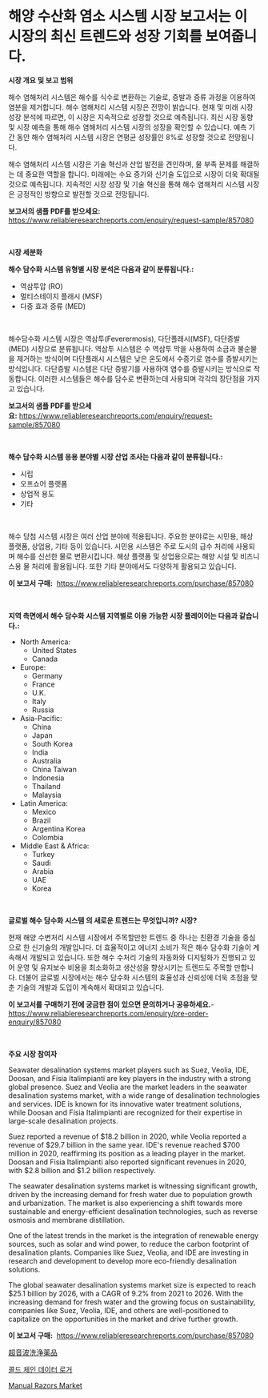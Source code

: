 <p><h1>해양 수산화 염소 시스템 시장 보고서는 이 시장의 최신 트렌드와 성장 기회를 보여줍니다.</h1></p><p><strong>시장 개요 및 보고 범위</strong></p>
<p><p>해수 염해처리 시스템은 해수를 식수로 변환하는 기술로, 증발과 증류 과정을 이용하여 염분을 제거합니다. 해수 염해처리 시스템 시장은 전망이 밝습니다. 현재 및 미래 시장 성장 분석에 따르면, 이 시장은 지속적으로 성장할 것으로 예측됩니다. 최신 시장 동향 및 시장 예측을 통해 해수 염해처리 시스템 시장의 성장을 확인할 수 있습니다. 예측 기간 동안 해수 염해처리 시스템 시장은 연평균 성장률인 8%로 성장할 것으로 전망됩니다.</p><p>해수 염해처리 시스템 시장은 기술 혁신과 산업 발전을 견인하며, 물 부족 문제를 해결하는 데 중요한 역할을 합니다. 미래에는 수요 증가와 신기술 도입으로 시장이 더욱 확대될 것으로 예측됩니다. 지속적인 시장 성장 및 기술 혁신을 통해 해수 염해처리 시스템 시장은 긍정적인 방향으로 발전할 것으로 전망됩니다.</p></p>
<p><strong>보고서의 샘플 PDF를 받으세요:</strong> <a href="https://www.reliableresearchreports.com/enquiry/request-sample/857080">https://www.reliableresearchreports.com/enquiry/request-sample/857080</a></p>
<p>&nbsp;</p>
<p><strong>시장 세분화</strong></p>
<p><strong>해수 담수화 시스템 유형별 시장 분석은 다음과 같이 분류됩니다.:</strong></p>
<p><ul><li>역삼투압 (RO)</li><li>멀티스테이지 플래시 (MSF)</li><li>다중 효과 증류 (MED)</li></ul></p>
<p>&nbsp;</p>
<p><p>해수담수화 시스템 시장은 역삼투(Feverermosis), 다단플래시(MSF), 다단증발(MED) 시장으로 분류됩니다. 역삼투 시스템은 수 역삼투 막을 사용하여 소금과 불순물을 제거하는 방식이며 다단플래시 시스템은 낮은 온도에서 수증기로 염수를 증발시키는 방식입니다. 다단증발 시스템은 다단 증발기를 사용하여 염수를 증발시키는 방식으로 작동합니다. 이러한 시스템들은 해수를 담수로 변환하는데 사용되며 각각의 장단점을 가지고 있습니다.</p></p>
<p><strong>보고서의 샘플 PDF를 받으세요:</strong>&nbsp;<a href="https://www.reliableresearchreports.com/enquiry/request-sample/857080">https://www.reliableresearchreports.com/enquiry/request-sample/857080</a></p>
<p>&nbsp;</p>
<p><strong> 해수 담수화 시스템 응용 분야별 시장 산업 조사는 다음과 같이 분류됩니다.:</strong></p>
<p><ul><li>시립</li><li>오프쇼어 플랫폼</li><li>상업적 용도</li><li>기타</li></ul></p>
<p>&nbsp;</p>
<p><p>해수 당첨 시스템 시장은 여러 산업 분야에 적용됩니다. 주요한 분야로는 시민용, 해상 플랫폼, 상업용, 기타 등이 있습니다. 시민용 시스템은 주로 도시의 급수 처리에 사용되며 해수를 신선한 물로 변환시킵니다. 해상 플랫폼 및 상업용으로는 해양 시설 및 비즈니스용 물 처리에 활용됩니다. 또한 기타 분야에서도 다양하게 활용되고 있습니다.</p></p>
<p><strong>이 보고서 구매:</strong>&nbsp; <a href="https://www.reliableresearchreports.com/purchase/857080">https://www.reliableresearchreports.com/purchase/857080</a></p>
<p>&nbsp;</p>
<p><strong>지역 측면에서 해수 담수화 시스템 지역별로 이용 가능한 시장 플레이어는 다음과 같습니다.:</strong></p>
<p><ul>
    <li>
        North America:
        <ul>
            <li>United States</li>
            <li>Canada</li>
        </ul>
    </li>
    <li>
        Europe:
        <ul>
            <li>Germany</li>
            <li>France</li>
            <li>U.K.</li>
            <li>Italy</li>
            <li>Russia</li>
        </ul>
    </li>
    <li>
        Asia-Pacific:
        <ul>
            <li>China</li>
            <li>Japan</li>
            <li>South Korea</li>
            <li>India</li>
            <li>Australia</li>
            <li>China Taiwan</li>
            <li>Indonesia</li>
            <li>Thailand</li>
            <li>Malaysia</li>
        </ul>
    </li>
    <li>
        Latin America:
        <ul>
            <li>Mexico</li>
            <li>Brazil</li>
            <li>Argentina Korea</li>
            <li>Colombia</li>
        </ul>
    </li>
    <li>
        Middle East & Africa:
        <ul>
            <li>Turkey</li>
            <li>Saudi</li>
            <li>Arabia</li>
            <li>UAE</li>
            <li>Korea</li>
        </ul>
    </li>
    </ul></p>
<p>&nbsp;</p>
<p><strong>글로벌 해수 담수화 시스템 의 새로운 트렌드는 무엇입니까? 시장?</strong></p>
<p><p>현재 해양 수변처리 시스템 시장에서 주목할만한 트렌드 중 하나는 친환경 기술을 중심으로 한 신기술의 개발입니다. 더 효율적이고 에너지 소비가 적은 해수 담수화 기술이 계속해서 개발되고 있습니다. 또한 해수 수처리 기술의 자동화와 디지털화가 진행되고 있어 운영 및 유지보수 비용을 최소화하고 생산성을 향상시키는 트렌드도 주목할 만합니다. 더불어 글로벌 시장에서는 해수 담수화 시스템의 효율성과 신뢰성에 더욱 초점을 맞춘 기술의 개발과 도입이 계속해서 확대되고 있습니다.</p></p>
<p><strong>이 보고서를 구매하기 전에 궁금한 점이 있으면 문의하거나 공유하세요.</strong>- <a href="https://www.reliableresearchreports.com/enquiry/pre-order-enquiry/857080">https://www.reliableresearchreports.com/enquiry/pre-order-enquiry/857080</a></p>
<p>&nbsp;</p>
<p><strong>주요 시장 참여자</strong></p>
<p><p>Seawater desalination systems market players such as Suez, Veolia, IDE, Doosan, and Fisia Italimpianti are key players in the industry with a strong global presence. Suez and Veolia are the market leaders in the seawater desalination systems market, with a wide range of desalination technologies and services. IDE is known for its innovative water treatment solutions, while Doosan and Fisia Italimpianti are recognized for their expertise in large-scale desalination projects.</p><p>Suez reported a revenue of $18.2 billion in 2020, while Veolia reported a revenue of $29.7 billion in the same year. IDE's revenue reached $700 million in 2020, reaffirming its position as a leading player in the market. Doosan and Fisia Italimpianti also reported significant revenues in 2020, with $2.8 billion and $1.2 billion respectively.</p><p>The seawater desalination systems market is witnessing significant growth, driven by the increasing demand for fresh water due to population growth and urbanization. The market is also experiencing a shift towards more sustainable and energy-efficient desalination technologies, such as reverse osmosis and membrane distillation.</p><p>One of the latest trends in the market is the integration of renewable energy sources, such as solar and wind power, to reduce the carbon footprint of desalination plants. Companies like Suez, Veolia, and IDE are investing in research and development to develop more eco-friendly desalination solutions.</p><p>The global seawater desalination systems market size is expected to reach $25.1 billion by 2026, with a CAGR of 9.2% from 2021 to 2026. With the increasing demand for fresh water and the growing focus on sustainability, companies like Suez, Veolia, IDE, and others are well-positioned to capitalize on the opportunities in the market and drive further growth.</p></p>
<p><strong>이 보고서 구매:</strong>&nbsp;&nbsp;<a href="https://www.reliableresearchreports.com/purchase/857080">https://www.reliableresearchreports.com/purchase/857080</a></p>
<p><p><a href="https://medium.com/@rebekaanderson14/%E6%AC%A1%E3%81%AE%E6%96%87%E3%82%92%E6%97%A5%E6%9C%AC%E8%AA%9E%E3%81%AB%E7%BF%BB%E8%A8%B3%E3%81%97%E3%81%A6%E3%81%8F%E3%81%A0%E3%81%95%E3%81%84-2024%E5%B9%B4%E3%81%8B%E3%82%892031%E5%B9%B4%E3%81%BE%E3%81%A7%E3%81%AE%E6%9C%9F%E9%96%93%E3%81%AE%E8%B6%85%E9%9F%B3%E6%B3%A2%E6%B4%97%E6%B5%84%E5%8C%96%E5%AD%A6%E8%96%AC%E5%93%81%E5%B8%82%E5%A0%B4%E3%81%AE%E5%8B%95%E5%90%91%E3%81%A8%E5%B8%82%E5%A0%B4%E5%88%86%E6%9E%90%E3%81%8C%E4%BA%88%E6%B8%AC%E3%81%95%E3%82%8C%E3%81%A6%E3%81%84%E3%81%BE%E3%81%99-88790dfd6466">超音波洗浄薬品</a></p><p><a href="https://medium.com/@dudleyferry/cold-chain-data-loggers-%EC%8B%9C%EC%9E%A5-%EA%B7%9C%EB%AA%A8-%EB%B0%8F-%EC%8B%9C%EC%9E%A5-%EB%8F%99%ED%96%A5-%EC%99%84%EC%A0%84%ED%95%9C-%EC%82%B0%EC%97%85-%EA%B0%9C%EC%9A%94-2024%EB%85%84%EB%B6%80%ED%84%B0-2031%EB%85%84%EA%B9%8C%EC%A7%80-00dce307334b">콜드 체인 데이터 로거</a></p><p><a href="https://github.com/Hazelklievgspy6vdcsmu106w/Market-Research-Report-List-1/blob/main/manual-razors-market.md">Manual Razors Market</a></p></p>
